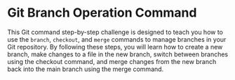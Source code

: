# Git Branch Operation Command

This Git command step-by-step challenge is designed to teach you how to use the `branch`, `checkout`, and `merge` commands to manage branches in your Git repository. By following these steps, you will learn how to create a new branch, make changes to a file in the new branch, switch between branches using the checkout command, and merge changes from the new branch back into the main branch using the merge command.

